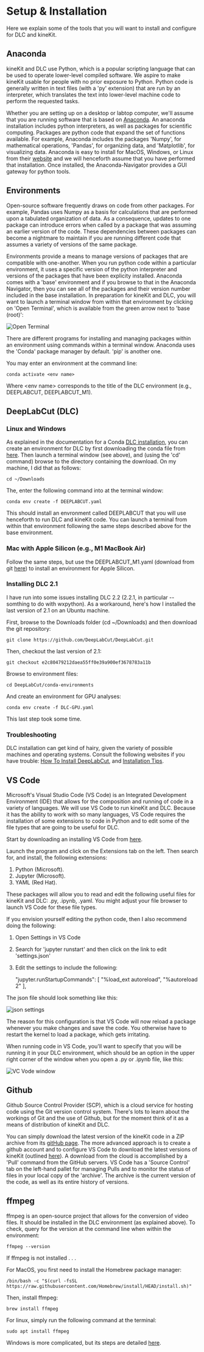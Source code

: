 # Setup & Installation

Here we explain some of the tools that you will want to install and configure for DLC and kineKit.

## Anaconda

kineKit and DLC use Python, which is a popular scripting language that can be used to operate lower-level compiled software.
We aspire to make kineKit usable for people with no prior exposure to Python.
Python code is generally written in text files (with a 'py' extension) that are run by an interpreter, which translates the text into lower-level machine code to perform the requested tasks. 

Whether you are setting up on a desktop or labtop computer, we'll assume that you are running software that is based on [Anaconda](https://www.anaconda.com). An anaconda installation includes python interpreters, as well as packages for scientific computing. Packages are python code that expand the set of functions available. For example, Anaconda includes the packages 'Numpy', for mathematical operations, 'Pandas', for organizing data, and 'Matplotlib', for visualizing data. Anaconda is easy to install for MacOS, Windows, or Linux from their [website](https://www.anaconda.com) and we will henceforth assume that you have performed that installation. Once installed, the Anaconda-Navigator provides a GUI gateway for python tools.

## Environments

Open-source software frequently draws on code from other packages. For example, Pandas uses Numpy as a basis for calculations that are performed upon a tabulated organization of data. As a consequence, updates to one package can introduce errors when called by a package that was assuming an earlier version of the code. These dependencies between packages can become a nightmare to maintain if you are running different code that assumes a variety of versions of the same package. 

Environments provide a means to manage versions of packages that are compatible with one-another. When you run python code within a particular environment, it uses a specific  version of the python interpreter and versions of the packages that have been explicity installed. Anaconda comes with a 'base' environment and if you browse to that in the Anaconda Navigator, then you can see all of the packages and their version number included in the base installation. In preparation for kineKit and DLC, you will want to launch a terminal window from within that environment by clicking on 'Open Terminal', which is available from the green arrow next to 'base (root)':

![Open Terminal](/docs/assets/open_terminal.png)

There are different programs for installing and managing packages within an environment using commands within a terminal window. Anaconda uses the 'Conda' package manager by default. 'pip' is another one.

You may enter an environment at the command line:

    conda activate <env name>

Where \<env name\> corresponds to the title of the DLC environment (e.g., DEEPLABCUT, DEEPLABCUT_M1).

## DeepLabCut (DLC)

### Linux and Windows

As explained in the documentation for a Conda [DLC installation](https://deeplabcut.github.io/DeepLabCut/docs/installation.html), you can create an environment for DLC by first downloading the conda file from [here](http://www.mackenziemathislab.org/s/DEEPLABCUT.yaml). Then launch a terminal window (see above), and (using the 'cd' command) browse to the directory containing the download. On my machine, I did that as follows:

    cd ~/Downloads

The, enter the following command into at the terminal window:

    conda env create -f DEEPLABCUT.yaml

This should install an envronment called DEEPLABCUT that you will use henceforth to run DLC and kineKit code. You can launch a terminal from within that environment following the same steps described above for the base environment.

### Mac with Apple Silicon (e.g., M1 MacBook Air)

Follow the same steps, but use the DEEPLABCUT_M1.yaml (download from git [here](https://github.com/DeepLabCut/DeepLabCut/tree/master/conda-environments)) to install an environment for Apple Silicon. 

### Installing DLC 2.1

I have run into some issues installing DLC 2.2 (2.2.1, in particular -- somthing to do with wxpython). As a workaround, here's how I installed the last version of 2.1 on an Ubuntu machine. 

First, browse to the Downloads folder (cd ~/Downloads) and then download the git repository:

    git clone https://github.com/DeepLabCut/DeepLabCut.git

Then, checkout the last version of 2.1:

    git checkout e2c80479212daea55ff0e39a900ef3678783a11b

Browse to environment files:

    cd DeepLabCut/conda-environments

And create an environment for GPU analyses:

    conda env create -f DLC-GPU.yaml

This last step took some time.

### Troubleshooting

DLC installation can get kind of hairy, given the variety of possible machines and operating systems. Consult the following websites if you have trouble: [How To Install DeepLabCut](https://deeplabcut.github.io/DeepLabCut/docs/installation.html), and [Installation Tips](https://deeplabcut.github.io/DeepLabCut/docs/recipes/installTips.html).

## VS Code

Microsoft's Visual Studio Code (VS Code) is an Integrated Development Environment (IDE) that allows for the composition and running of code in a variety of languages. We will use VS Code to run kineKit and DLC. Because it has the ability to work with so many languages, VS Code requires the installation of some extensions to code in Python and to edit some of the file types that are going to be useful for DLC. 

Start by downloading an installing VS Code from [here](https://code.visualstudio.com).

Launch the program and click on the Extensions tab on the left. Then search for, and install, the following extensions:

1. Python (Microsoft).
1. Jupyter (Microsoft).
1. YAML (Red Hat).

These packages will allow you to read and edit the following useful files for kineKit and DLC: .py, .ipynb, .yaml. You might adjust your file browser to launch VS Code for these file types.

If you envision yourself editing the python code, then I also recommend doing the following:

1. Open Settings in VS Code
1. Search for 'jupyter runstart' and then click on the link to edit 'settings.json'
1. Edit the settings to include the following: 

    "jupyter.runStartupCommands": [
    "%load_ext autoreload", "%autoreload 2"
],

The json file should look something like this:

![json settings](/docs/assets/json_set.png)

The reason for this configuration is that VS Code will now reload a package whenever you make changes and save the code. You otherwise have to restart the kernel to load a package, which gets irritating.

When running code in VS Code, you'll want to specify that you will be running it in your DLC environment, which should be an option in the upper right corner of the window when you open a .py or .ipynb file, like this:

![VC Vode window](/docs/assets/vs_code_env.png)

## Github

Github Source Control Provider (SCP), which is a cloud service for hosting code using the Git version control system. There's lots to learn about the workings of Git and the use of Github, but for the moment think of it as a means of distribution of kineKit and DLC. 

You can simply download the latest version of the kineKit code in a ZIP archive from its [gitHub page](https://github.com/mmchenry/kineKit.git). The more advanced approach is to create a github account and to configure VS Code to download the latest versions of kineKit (outlined [here](https://code.visualstudio.com/docs/editor/versioncontrol)). A download from the cloud is accomplished by a 'Pull' command from the GitHub servers. VS Code has a 'Source Control' tab on the left-hand pallet for managing Pulls and to monitor the status of files in your local copy of the 'archive'. The archive is the current version of the code, as well as its entire history of versions.

## ffmpeg

ffmpeg is an open-source project that allows for the conversion of video files. It should be installed in the DLC environment (as explained above). To check, query for the version at the command line when within the environment:

    ffmpeg --version

If ffmpeg is not installed . . .

For MacOS, you first need to install the Homebrew package manager:

    /bin/bash -c "$(curl -fsSL https://raw.githubusercontent.com/Homebrew/install/HEAD/install.sh)"

Then, install ffmpeg:

    brew install ffmpeg

For linux, simply run the following command at the terminal: 

    sudo apt install ffmpeg

Windows is more complicated, but its steps are detailed [here](https://www.wikihow.com/Install-FFmpeg-on-Windows).